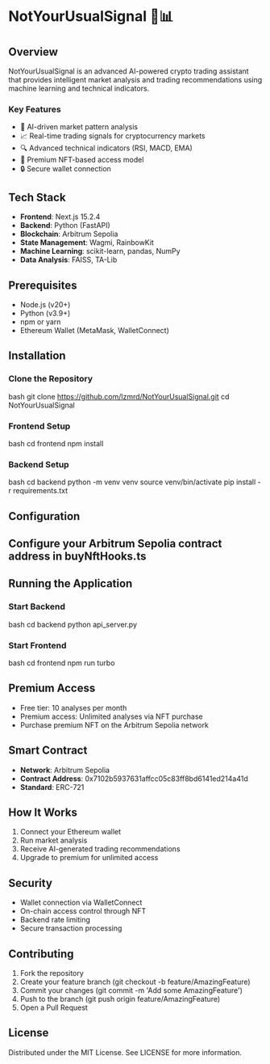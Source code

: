 # NotYourUsualSignal 🚀📊

## Overview

NotYourUsualSignal is an advanced AI-powered crypto trading assistant that provides intelligent market analysis and trading recommendations using machine learning and technical indicators.

### Key Features

- 🤖 AI-driven market pattern analysis
- 📈 Real-time trading signals for cryptocurrency markets
- 🔍 Advanced technical indicators (RSI, MACD, EMA)
- 💎 Premium NFT-based access model
- 🔒 Secure wallet connection

## Tech Stack

- **Frontend**: Next.js 15.2.4
- **Backend**: Python (FastAPI)
- **Blockchain**: Arbitrum Sepolia
- **State Management**: Wagmi, RainbowKit
- **Machine Learning**: scikit-learn, pandas, NumPy
- **Data Analysis**: FAISS, TA-Lib

## Prerequisites

- Node.js (v20+)
- Python (v3.9+)
- npm or yarn
- Ethereum Wallet (MetaMask, WalletConnect)

## Installation

### Clone the Repository

bash
git clone https://github.com/lzmrd/NotYourUsualSignal.git
cd NotYourUsualSignal



### Frontend Setup

bash
cd frontend
npm install



### Backend Setup

bash
cd backend
python -m venv venv
source venv/bin/activate
pip install -r requirements.txt



## Configuration


## Configure your Arbitrum Sepolia contract address in buyNftHooks.ts

## Running the Application

### Start Backend

bash
cd backend
python api_server.py



### Start Frontend

bash
cd frontend
npm run turbo



## Premium Access

- Free tier: 10 analyses per month
- Premium access: Unlimited analyses via NFT purchase
- Purchase premium NFT on the Arbitrum Sepolia network

## Smart Contract

- **Network**: Arbitrum Sepolia
- **Contract Address**: 0x7102b5937631affcc05c83ff8bd6141ed214a41d
- **Standard**: ERC-721

## How It Works

1. Connect your Ethereum wallet
2. Run market analysis
3. Receive AI-generated trading recommendations
4. Upgrade to premium for unlimited access

## Security

- Wallet connection via WalletConnect
- On-chain access control through NFT
- Backend rate limiting
- Secure transaction processing

## Contributing

1. Fork the repository
2. Create your feature branch (git checkout -b feature/AmazingFeature)
3. Commit your changes (git commit -m 'Add some AmazingFeature')
4. Push to the branch (git push origin feature/AmazingFeature)
5. Open a Pull Request

## License

Distributed under the MIT License. See LICENSE for more information.
